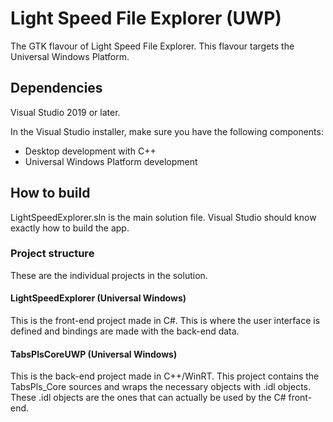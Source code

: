 # Light Speed File Explorer (UWP)
The GTK flavour of Light Speed File Explorer. This flavour targets the Universal Windows Platform.

## Dependencies
Visual Studio 2019 or later.

In the Visual Studio installer, make sure you have the following components:
* Desktop development with C++
* Universal Windows Platform development

## How to build
LightSpeedExplorer.sln is the main solution file. Visual Studio should know exactly how to build the app.

### Project structure
These are the individual projects in the solution.
#### LightSpeedExplorer (Universal Windows)
This is the front-end project made in C#. This is where the user interface is defined and bindings are made with the back-end data.
#### TabsPlsCoreUWP (Universal Windows)
This is the back-end project made in C++/WinRT. This project contains the TabsPls_Core sources and wraps the necessary objects with .idl objects. These .idl objects are the ones that can actually be used by the C# front-end.